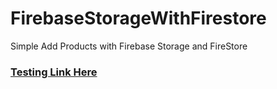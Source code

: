 # FirebaseStorageWithFirestore
Simple Add Products with Firebase Storage and FireStore
### [Testing Link Here](https://testing-2e13b.web.app/)
